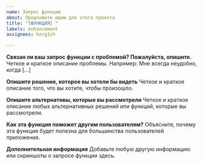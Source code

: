 ```yaml
---
name: Запрос функции
about: Предложите идею для этого проекта
title: "[ФУНКЦИЯ] "
labels: enhancement
assignees: korg1ch

---
```


**Связан ли ваш запрос функции с проблемой? Пожалуйста, опишите.**
Четкое и краткое описание проблемы. Например: Мне всегда неудобно, когда [...]

**Опишите решение, которое вы хотели бы видеть**
Четкое и краткое описание того, что вы хотите, чтобы произошло.

**Опишите альтернативы, которые вы рассмотрели**
Четкое и краткое описание любых альтернативных решений или функций, которые вы рассмотрели.

**Как эта функция поможет другим пользователям?**
Объясните, почему эта функция будет полезна для большинства пользователей приложения.

**Дополнительная информация**
Добавьте любую другую информацию или скриншоты о запросе функции здесь.
